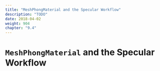 ```yaml
---
title: "MeshPhongMaterial and the Specular Workflow"
description: "TODO"
date: 2018-04-02
weight: 904
chapter: "9.4"
---
```


# `MeshPhongMaterial` and the Specular Workflow

